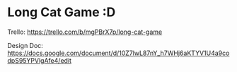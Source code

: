 # Long Cat Game :D

Trello: https://trello.com/b/mgPBrX7p/long-cat-game

Design Doc: https://docs.google.com/document/d/10Z7lwL87nY_h7WHj6aKTYV1U4a9codpS95YPVlgAfe4/edit
